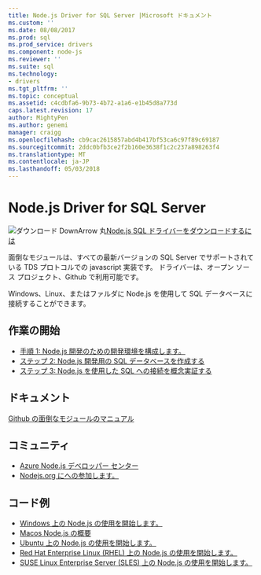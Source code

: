 ```yaml
---
title: Node.js Driver for SQL Server |Microsoft ドキュメント
ms.custom: ''
ms.date: 08/08/2017
ms.prod: sql
ms.prod_service: drivers
ms.component: node-js
ms.reviewer: ''
ms.suite: sql
ms.technology:
- drivers
ms.tgt_pltfrm: ''
ms.topic: conceptual
ms.assetid: c4cdbfa6-9b73-4b72-a1a6-e1b45d8a773d
caps.latest.revision: 17
author: MightyPen
ms.author: genemi
manager: craigg
ms.openlocfilehash: cb9cac2615857abd4b417bf53ca6c97f89c69187
ms.sourcegitcommit: 2ddc0bfb3ce2f2b160e3638f1c2c237a898263f4
ms.translationtype: MT
ms.contentlocale: ja-JP
ms.lasthandoff: 05/03/2018
---
```

# <a name="nodejs-driver-for-sql-server"></a>Node.js Driver for SQL Server

![ダウンロード DownArrow 丸](../../ssdt/media/download.png)[Node.js SQL ドライバーをダウンロードするには](../sql-connection-libraries.md#anchor-20-drivers-relational-access)

面倒なモジュールは、すべての最新バージョンの SQL Server でサポートされている TDS プロトコルでの javascript 実装です。 ドライバーは、オープン ソース プロジェクト、Github で利用可能です。  
  
Windows、Linux、またはファルダに Node.js を使用して SQL データベースに接続することができます。  
  
## <a name="getting-started"></a>作業の開始  
* [手順 1: Node.js 開発のための開発環境を構成します。](step-1-configure-development-environment-for-node-js-development.md)  
* [ステップ 2: Node.js 開発用の SQL データベースを作成する](step-2-create-a-sql-database-for-node-js-development.md)  
* [ステップ 3: Node.js を使用した SQL への接続を概念実証する](step-3-proof-of-concept-connecting-to-sql-using-node-js.md)  
  
## <a name="documentation"></a>ドキュメント  
  
[Github の面倒なモジュールのマニュアル](http://tediousjs.github.io/tedious/)  
  
## <a name="community"></a>コミュニティ  
* [Azure Node.js デベロッパー センター](https://azure.microsoft.com/develop/nodejs/)  
* [Nodejs.org にへの参加します。](https://nodejs.org/en/get-involved/)

## <a name="code-examples"></a>コード例
* [Windows 上の Node.js の使用を開始します。](https://www.microsoft.com/sql-server/developer-get-started/node/windows/)
* [Macos Node.js の概要](https://www.microsoft.com/sql-server/developer-get-started/node/mac/)
* [Ubuntu 上の Node.js の使用を開始します。](https://www.microsoft.com/sql-server/developer-get-started/node/ubuntu/)
* [Red Hat Enterprise Linux (RHEL) 上の Node.js の使用を開始します。](https://www.microsoft.com/sql-server/developer-get-started/node/rhel/)
* [SUSE Linux Enterprise Server (SLES) 上の Node.js の使用を開始します。](https://www.microsoft.com/sql-server/developer-get-started/node/sles/)
